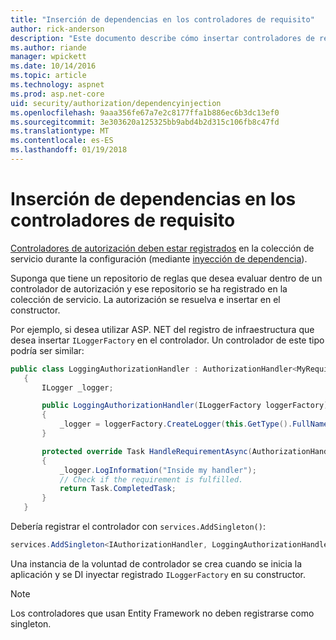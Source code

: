 ```yaml
---
title: "Inserción de dependencias en los controladores de requisito"
author: rick-anderson
description: "Este documento describe cómo insertar controladores de requisito de autorización en una aplicación de ASP.NET Core mediante la inserción de dependencias."
ms.author: riande
manager: wpickett
ms.date: 10/14/2016
ms.topic: article
ms.technology: aspnet
ms.prod: asp.net-core
uid: security/authorization/dependencyinjection
ms.openlocfilehash: 9aaa356fe67a7e2c8177ffa1b886ec6b3dc13ef0
ms.sourcegitcommit: 3e303620a125325bb9abd4b2d315c106fb8c47fd
ms.translationtype: MT
ms.contentlocale: es-ES
ms.lasthandoff: 01/19/2018
---
```

# <a name="dependency-injection-in-requirement-handlers"></a>Inserción de dependencias en los controladores de requisito

<a name="security-authorization-di"></a>

[Controladores de autorización deben estar registrados](policies.md#handler-registration) en la colección de servicio durante la configuración (mediante [inyección de dependencia](../../fundamentals/dependency-injection.md#fundamentals-dependency-injection)).

Suponga que tiene un repositorio de reglas que desea evaluar dentro de un controlador de autorización y ese repositorio se ha registrado en la colección de servicio. La autorización se resuelva e insertar en el constructor.

Por ejemplo, si desea utilizar ASP. NET del registro de infraestructura que desea insertar `ILoggerFactory` en el controlador. Un controlador de este tipo podría ser similar:

```csharp
public class LoggingAuthorizationHandler : AuthorizationHandler<MyRequirement>
   {
       ILogger _logger;

       public LoggingAuthorizationHandler(ILoggerFactory loggerFactory)
       {
           _logger = loggerFactory.CreateLogger(this.GetType().FullName);
       }

       protected override Task HandleRequirementAsync(AuthorizationHandlerContext context, MyRequirement requirement)
       {
           _logger.LogInformation("Inside my handler");
           // Check if the requirement is fulfilled.
           return Task.CompletedTask;
       }
   }
   ```

Debería registrar el controlador con `services.AddSingleton()`:

```csharp
services.AddSingleton<IAuthorizationHandler, LoggingAuthorizationHandler>();
```

Una instancia de la voluntad de controlador se crea cuando se inicia la aplicación y se DI inyectar registrado `ILoggerFactory` en su constructor.

> [!NOTE]
> Los controladores que usan Entity Framework no deben registrarse como singleton.
